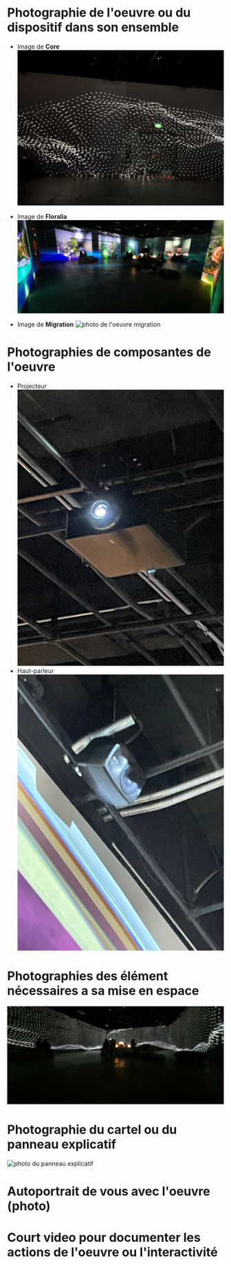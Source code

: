 # Photographie de l'oeuvre ou du dispositif dans son ensemble
- Image de **Core**
![photo de l'oeuvre core](image_portail_core_.JPG)

- Image de **Floralia**
![photo de l'oeuvre floralia](image_portail_floralia.JPG)

- Image de **Migration**
![photo de l'oeuvre migration](image_portail_migration.jpeg)
# Photographies de composantes de l'oeuvre
- Projecteur 
 ![photo de projecteur](image_portail_composante_projecteur.JPG)
- Haut-parleur
 ![photo de haut-parleur](image_portail_composantes_haut_parleur.JPG)
# Photographies des élément nécessaires a sa mise en espace
![photo de la salle](image_portail_salle.jpg) 
# Photographie du cartel ou du panneau explicatif
![photo du panneau explicatif](image_oasis_portail_panneau_explicatif.jpeg)
# Autoportrait de vous avec l'oeuvre (photo)

# Court video pour documenter les actions de l'oeuvre ou l'interactivité

